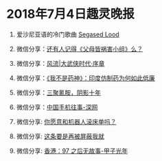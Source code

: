# 2018年7月4日趣灵晚报

1. 爱沙尼亚语的冷门歌曲 [Segased Lood](http://music.163.com/#/mv/5332029/?userid=121433829)

2. 微信分享：[还有人记得《父母皆祸害小组》么？](文章/还有人记得《父母皆祸害小组么》.md)

3. 微信分享：[风流|大武侠时代·序章](文章/风流|大武侠时代·序章.md)

4. 微信分享：[《我不是药神》：印度仿制药为何如此低廉](文章/《我不是药神》：印度仿制药为何如此低廉.md)

5. 微信分享：[三聚氰胺，阴影十年](文章/三聚氰胺，阴影十年.md)

6. 微信分享：[中国手机往事-深网](文章/中国手机往事-深网.md)

7. 微信分享: [你愿意和机器人滚床单吗？](文章/你愿意和机器人滚床单吗？.md)

8. 微信分享: [这条要是再被屏蔽我就](文章/这条要是再被屏蔽我就.md)

9. 微信分享: [香港：97 之后无故事-甲子光年](文章/香港：97之后无故事-甲子光年.md)